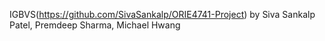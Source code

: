 IGBVS(https://github.com/SivaSankalp/ORIE4741-Project) by Siva Sankalp Patel, Premdeep Sharma, Michael Hwang
